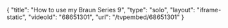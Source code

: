 {
    "title": "How to use my Braun Series 9",
    "type": "solo",
    "layout": "iframe-static",
    "videoId": "68651301",
    "url": "\/tvpembed\/68651301"
}